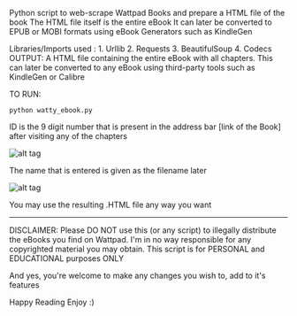 Python script to web-scrape Wattpad Books and prepare a HTML file of the book
The HTML file itself is the entire eBook
It can later be converted to EPUB or MOBI formats using eBook Generators such as KindleGen

Libraries/Imports used :
    1. Urllib
    2. Requests
    3. BeautifulSoup
    4. Codecs
OUTPUT: A HTML file containing the entire eBook with all chapters.
        This can later be converted to any eBook using third-party tools
        such as KindleGen or Calibre


TO RUN: 
```
python watty_ebook.py
```

ID is the 9 digit number that is present in the address bar [link of the Book] after visiting any of the chapters

![alt tag](https://github.com/rvn-balaji/WattpadToEbook/blob/master/Capture.PNG)

 The name that is entered is given as the filename later
 
![alt tag](https://github.com/rvn-balaji/WattpadToEbook/blob/master/Capture-2.png)

You may use the resulting .HTML file any way you want
_________________________________________________________________________________________________
DISCLAIMER:
Please DO NOT use this (or any script) to illegally distribute the eBooks you find on Wattpad.
I'm in no way responsible for any copyrighted material you may obtain.
This script is for PERSONAL and EDUCATIONAL purposes ONLY

And yes, you're welcome to make any changes you wish to, add to it's features


Happy Reading
Enjoy :) 
